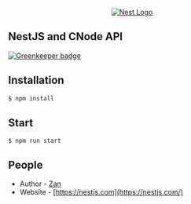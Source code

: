<p align="center">
  <a href="http://nestjs.com/" target="blank"><img src="http://kamilmysliwiec.com/public/nest-logo.png#1" alt="Nest Logo" /></a>
</p>


## NestJS and CNode API

[![Greenkeeper badge](https://badges.greenkeeper.io/zanjs/nestJS-CNode-API.svg)](https://greenkeeper.io/)


## Installation

```bash
$ npm install
```

## Start

```
$ npm run start
```

## People

- Author - [Zan](https://zanjs.com)
- Website - [https://nestjs.com](https://nestjs.com/)

